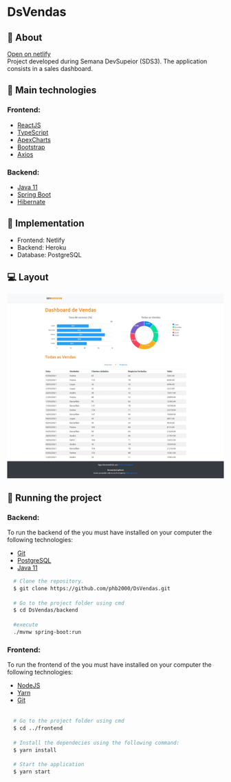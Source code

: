 # DsVendas
## :book: About
[Open on netlify](https://dsvendas-ds3.netlify.app/dashboard) <br />
Project developed during Semana DevSupeior (SDS3). The application consists in a sales dashboard.

## :rocket: Main technologies
### Frontend:
* [ReactJS](https://pt-br.reactjs.org/)
* [TypeScript](https://www.typescriptlang.org/)
* [ApexCharts](https://apexcharts.com/)
* [Bootstrap](https://getbootstrap.com/)
* [Axios](https://github.com/axios/axios)


### Backend:
* [Java 11](https://www.java.com/pt-BR/)
* [Spring Boot](https://spring.io/projects/spring-boot)
* [Hibernate](https://hibernate.org/)

## :thread: Implementation
* Frontend: Netlify
* Backend: Heroku
* Database: PostgreSQL

## :computer: Layout
<img src="./dashboard.jpeg" />

## 🔌 Running the project
### Backend:
To run the backend of the you must have installed on your computer the following technologies:
* [Git](https://git-scm.com)
* [PostgreSQL](https://www.postgresql.org/)
* [Java 11](https://www.java.com/pt-BR/)

```bash
  # Clone the repository.
  $ git clone https://github.com/phb2000/DsVendas.git
  
  # Go to the project folder using cmd
  $ cd DsVendas/backend
  
  #execute
  ./mvnw spring-boot:run
```
### Frontend: 
To run the frontend of the you must have installed on your computer the following technologies:
* [NodeJS](https://nodejs.org/en/)
* [Yarn](https://yarnpkg.com/)
* [Git](https://git-scm.com)

```bash
  
  # Go to the project folder using cmd
  $ cd ../frontend
  
  # Install the dependecies using the following command:
  $ yarn install
  
  # Start the application
  $ yarn start
```



